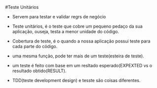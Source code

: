 #Teste Unitários
- Servem para testar e validar regrs de negócio
- Teste unitários, é o teste que cobre um pequeno pedaço da sua aplicação, ouseja, testa a menor unidade do código.
- Cobertura de teste, é o quando a nossa aplicação possui teste para cada parte do código.
- uma mesma função, pode ter mais de um teste(esteira de teste).
- um teste é feito com base em um resltado esperado(EXPEXTED vs o resultado obtido(RESULT).

- TDD(teste development design) e tesste são coisas diferentes.
